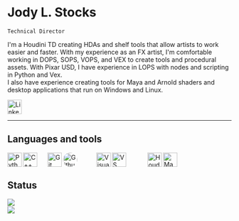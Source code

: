 # Jody L. Stocks
`Technical Director`

I'm a Houdini TD creating HDAs and shelf tools that allow artists to work easier and faster. With my experience as an FX artist, I'm comfortable working in DOPS, SOPS, VOPS, and VEX to create tools and procedural assets. With Pixar USD, I have experience in LOPS with nodes and scripting in Python and Vex.
<br>I also have experience creating tools for Maya and Arnold shaders and desktop applications that run on Windows and Linux.

<a href="https://www.linkedin.com/in/jody-stocks-688363100/"><img width="32" alt="LinkedIn" title="Linkedin" src="https://cdn.jsdelivr.net/gh/devicons/devicon/icons/linkedin/linkedin-original.svg" /></a>

----
## Languages and tools

<img align="left" width="32" alt="Python" title="Python" src="https://cdn.jsdelivr.net/gh/devicons/devicon/icons/python/python-original.svg" />
<img align="left" width="32" alt="C++" title="C++" src="https://cdn.jsdelivr.net/gh/devicons/devicon/icons/cplusplus/cplusplus-plain.svg" />

<img align="left" width="32" alt="Git" title="Git" style="padding-left:20px;" src="https://cdn.jsdelivr.net/gh/devicons/devicon/icons/git/git-original.svg" />

<img align="left" width="32" alt="Github" title="Github" style=" background-color: white; border-radius: 25px; padding-right: 0px;" src="https://cdn.jsdelivr.net/gh/devicons/devicon/icons/github/github-original.svg" />
          

<img align="left" width="32" alt="Visual Studio" title="Visual Studio" style="padding-left: 40px;" src="https://cdn.jsdelivr.net/gh/devicons/devicon/icons/visualstudio/visualstudio-plain.svg" />
<img align="left" width="32" alt="VS Code" title="VS Code" style="padding-right:45px;" src="https://cdn.jsdelivr.net/gh/devicons/devicon/icons/vscode/vscode-original.svg" />


<img align="left" width="32" alt="Houdini" title="Houdini" src="https://user-images.githubusercontent.com/22129412/224920651-832cb2ab-38b2-4451-a5bf-6455e3a1b11d.png" />
<img width="32" alt="Maya" title="Maya" src="https://cdn.jsdelivr.net/gh/devicons/devicon/icons/maya/maya-original.svg" />


## Status

<img align="left" src="https://github-readme-stats.vercel.app/api?username=JodyLS27&show_icons=true&theme=dracula" />
<br>


<img src="https://github-readme-stats.vercel.app/api/top-langs/?username=JodyLS27&layout=compact" />

<br><br><br><br>

#